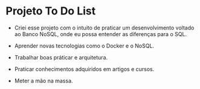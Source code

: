 # Projeto To Do List

* Criei esse projeto com o intuito de praticar um desenvolvimento voltado ao Banco NoSQL, 
onde eu possa entender as diferenças para o SQL.

* Aprender novas tecnologias como o Docker e o NoSQL.

* Trabalhar boas práticar e arquitetura.

* Praticar conhecimentos adquiridos em artigos e cursos.

* Meter a mão na massa.